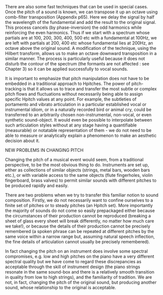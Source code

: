<page id=29>
There are also some fast techniques that can be used in special cases. Once the pitch of a sound is known, we can transpose it up an octave using comb-filter transposition (Appendix p65). Here we delay the signal by half the wavelength of the fundamental and add the result to the original signal. This process cancels (by phase-inversion) the odd harmonics while reinforcing the even harmonics. Thus if we start with a spectrum whose partials are at 100, 200, 300, 400, 500 etc with a fundamental at 100Hz, we are left with partials at 200, 400 etc whose fundamental lies at 200Hz, an octave above the original sound. A modification of the technique, using the Hilbert transform, allows us to make an octave downward transposition in a similar manner. The process is particularly useful because it does not disturb the contour of the spectrum (the formants are not affected : see Chapter 3) so it can be applied successfully to vocal sounds.

It is important to emphasize that pitch manipulation does not have to be embedded in a traditional approach to Hpitches. The power of pitch-tracking is that it allows us to trace and transfer the most subtle or complex pitch flows and fluctuations without necessarily being able to assign specific Hpitch values at any point. For example, the subtleties of portamento and vibrato articulation in a particular established vocal or instrumental idiom, or in a naturally recorded bird or animal cry, could be transferred to an arbitrarily chosen non-instrumental, non-vocal, or even synthetic sound-object. It would even be possible to interpolate between such articulation styles without at any stage having a quantifiable (measurable) or notatable representation of them - we do not need to be able to measure or analytically explain a phenomenon to make an aesthetic decision about it.

NEW PROBLEMS IN CHANGING PITCH

Changing the pitch of a musical event would seem, from a traditional perspective, to be the most obvious thing to do. Instruments are set up, either as collections of similar objects (strings, metal bars, wooden bars etc.), or with variable access to the same objects (flute fingerholes, violin fingerboard, brass valves) to permit similar sounds with different pitches to be produced rapidly and easily.

There are two problems when we try to transfer this familiar notion to sound composition. Firstly, we do not necessarily want to confine ourselves to a finite set of pitches or to steady pitches (an Hpitch set). More importantly the majority of sounds do not come so easily prepackaged either because the circumstances of their production cannot be reproduced (breaking a sheet of glass every sheet will break differently, no matter how much care we take!), or because the details of their production cannot be precisely remembered (a spoken phrase can be repeated at different pitches by the same voice within a narrow range but, assuming natural speech inflection, the fine details of articulation cannot usually be precisely remembered).

In fact changing the pitch on an instrument does involve some spectral compromises, e.g. low and high pitches on the piano have a very different spectral quality but we have come to regard these discrepancies as acceptable through the skill of instrument design (the piano strings resonate in the same sound-box and there is a relatively smooth transition in quality from low to high strings), and the familiarity of tradition. We are not, in fact, changing the pitch of the original sound, but producing another sound, whose relationship to the original is acceptable.
</page>
